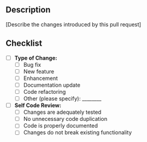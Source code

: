 ## Description
[Describe the changes introduced by this pull request]

## Checklist
- [ ] **Type of Change:**
  - [ ] Bug fix
  - [ ] New feature
  - [ ] Enhancement
  - [ ] Documentation update
  - [ ] Code refactoring
  - [ ] Other (please specify): ________

- [ ] **Self Code Review:**
  - [ ] Changes are adequately tested
  - [ ] No unnecessary code duplication
  - [ ] Code is properly documented
  - [ ] Changes do not break existing functionality
